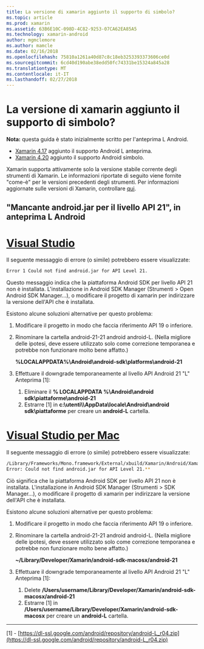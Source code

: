 ```yaml
---
title: La versione di xamarin aggiunto il supporto di simbolo?
ms.topic: article
ms.prod: xamarin
ms.assetid: 63B6E10C-098D-4C82-9253-07CA62EA85A5
ms.technology: xamarin-android
author: mgmclemore
ms.author: mamcle
ms.date: 02/16/2018
ms.openlocfilehash: 75810a1261a40d87c8c18eb3253393373606ce0d
ms.sourcegitcommit: 6cd40d190abe38edd50fc74331be15324a845a28
ms.translationtype: MT
ms.contentlocale: it-IT
ms.lasthandoff: 02/27/2018
---
```

# <a name="what-version-of-xamarinandroid-added-lollipop-support"></a>La versione di xamarin aggiunto il supporto di simbolo?

**Nota:** questa guida è stato inizialmente scritto per l'anteprima L Android.

-   [Xamarin 4.17](https://developer.xamarin.com/releases/android/xamarin.android_4/xamarin.android_4.17/) aggiunto il supporto Android L anteprima.
-   [Xamarin 4.20](https://developer.xamarin.com/releases/android/xamarin.android_4/xamarin.android_4.20/) aggiunto il supporto Android simbolo.

Xamarin supporta attivamente solo la versione stabile corrente degli strumenti di Xamarin. Le informazioni riportate di seguito viene fornite "come-è" per le versioni precedenti degli strumenti. Per informazioni aggiornate sulle versioni di Xamarin, controllare [qui](http://releases.xamarin.com/).

## <a name="missing-androidjar-for-api-level-21-in-android-l-preview"></a>"Mancante android.jar per il livello API 21", in anteprima L Android

# <a name="visual-studiotabvswin"></a>[Visual Studio](#tab/vswin)

Il seguente messaggio di errore (o simile) potrebbero essere visualizzate:

```cmd
Error 1 Could not find android.jar for API Level 21.
```

Questo messaggio indica che la piattaforma Android SDK per livello API 21 non è installata. L'installazione in Android SDK Manager (Strumenti > Open Android SDK Manager...), o modificare il progetto di xamarin per indirizzare la versione dell'API che è installata.

Esistono alcune soluzioni alternative per questo problema:

1. Modificare il progetto in modo che faccia riferimento API 19 o inferiore.

2. Rinominare la cartella android-21-21 android android-L. (Nella migliore delle ipotesi, deve essere utilizzato solo come correzione temporanea e potrebbe non funzionare molto bene affatto.)

   **%LOCALAPPDATA%\\Android\\android-sdk\\platforms\\android-21**

3. Effettuare il downgrade temporaneamente al livello API Android 21 "L" Anteprima [1]:

    1.  Eliminare il **% LOCALAPPDATA %\\Android\\android sdk\\piattaforme\\android-21** 
    2.  Estrarre [1] in **c:\\utenti\\<username>\\AppData\\locale\\Android\\android sdk\\piattaforme** per creare un **android-L** cartella.

# <a name="visual-studio-for-mactabvsmac"></a>[Visual Studio per Mac](#tab/vsmac)

Il seguente messaggio di errore (o simile) potrebbero essere visualizzate:

```bash
/Library/Frameworks/Mono.framework/External/xbuild/Xamarin/Android/Xamarin.Android.Common.targets: 
Error: Could not find android.jar for API Level 21.**
```

Ciò significa che la piattaforma Android SDK per livello API 21 non è installata. L'installazione in Android SDK Manager (Strumenti > SDK Manager...), o modificare il progetto di xamarin per indirizzare la versione dell'API che è installata.

Esistono alcune soluzioni alternative per questo problema:

1. Modificare il progetto in modo che faccia riferimento API 19 o inferiore.

2. Rinominare la cartella android-21-21 android android-L. (Nella migliore delle ipotesi, deve essere utilizzato solo come correzione temporanea e potrebbe non funzionare molto bene affatto.)

   **~/Library/Developer/Xamarin/android-sdk-macosx/android-21**

3. Effettuare il downgrade temporaneamente al livello API Android 21 "L" Anteprima [1]:

    1.  Delete **/Users/username/Library/Developer/Xamarin/android-sdk-macosx/android-21**
    2.  Estrarre [1] in **/Users/username/Library/Developer/Xamarin/android-sdk-macosx** per creare un **android-L** cartella.

-----


[1] - [https://dl-ssl.google.com/android/repository/android-L_r04.zip](https://dl-ssl.google.com/android/repository/android-L_r04.zip)

